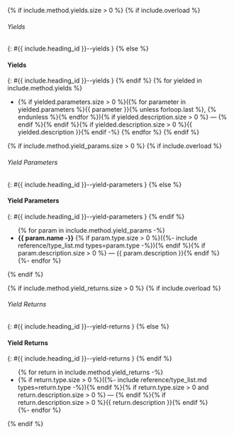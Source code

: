 {% if include.method.yields.size > 0 %}
{% if include.overload %}
###### Yields
{: #{{ include.heading_id }}--yields }
{% else %}
#### Yields
{: #{{ include.heading_id }}--yields }
{% endif %}
{% for yielded in include.method.yields %}
- {% if yielded.parameters.size > 0 %}({% for parameter in yielded.parameters %}{{ parameter }}{% unless forloop.last %}, {% endunless %}{% endfor %}){% if yielded.description.size > 0 %} — {% endif %}{% endif %}{% if yielded.description.size > 0 %}{{ yielded.description }}{% endif -%}
{% endfor %}
{% endif %}

{% if include.method.yield_params.size > 0 %}
{% if include.overload %}
###### Yield Parameters
{: #{{ include.heading_id }}--yield-parameters }
{% else %}
#### Yield Parameters
{: #{{ include.heading_id }}--yield-parameters }
{% endif %}
<ul>
{% for param in include.method.yield_params -%}
<li><strong>{{ param.name -}}</strong> {% if param.type.size > 0 %}({%- include reference/type_list.md types=param.type -%}){% endif %}{% if param.description.size > 0 %} — {{ param.description }}{% endif %}</li>
{%- endfor %}
</ul>
{% endif %}

{% if include.method.yield_returns.size > 0 %}
{% if include.overload %}
###### Yield Returns
{: #{{ include.heading_id }}--yield-returns }
{% else %}
#### Yield Returns
{: #{{ include.heading_id }}--yield-returns }
{% endif %}
<ul>
{% for return in include.method.yield_returns -%}
<li>{% if return.type.size > 0 %}({%- include reference/type_list.md types=return.type -%}){% endif %}{% if return.type.size > 0 and return.description.size > 0 %} — {% endif %}{% if return.description.size > 0 %}{{ return.description }}{% endif %}</li>
{%- endfor %}
</ul>
{% endif %}
